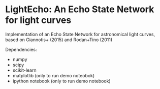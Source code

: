 LightEcho: An Echo State Network for light curves
==================================================

Implementation of an Echo State Network for astronomical light curves,
based on Giannotis+ (2015) and Rodan+Tino (2011)

Dependencies:
- numpy
- scipy
- scikit-learn
- matplotlib (only to run demo noteobok)
- ipython notebook (only to run demo notebook)

